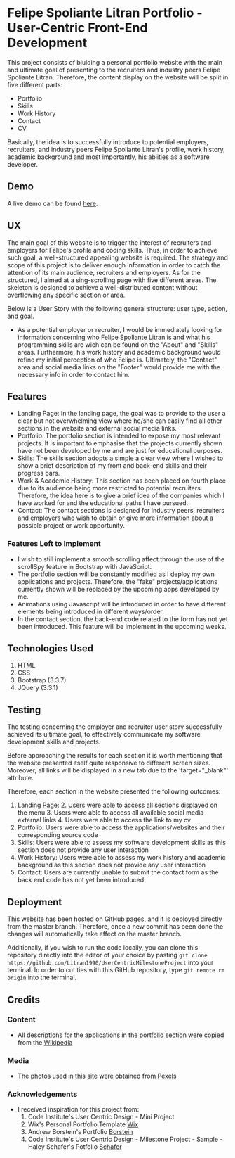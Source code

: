 # Felipe Spoliante Litran Portfolio - User-Centric Front-End Development

This project consists of biulding a personal portfolio website with the main and ultimate goal of presenting to the recruiters and industry peers Felipe Spoliante Litran.
Therefore, the content display on the website will be split in five different parts:
- Portfolio
- Skills
- Work History
- Contact
- CV

Basically, the idea is to successfully introduce to potential employers, recruiters, and industry peers Felipe Spoliante Litran's profile, work history, academic background and most importantly, his abiities as a software developer.


## Demo

A live demo can be found [here](https://litran1990.github.io/UserCentricMilestoneProject/).


## UX
 
The main goal of this website is to trigger the interest of recruiters and employers for Felipe's profile and coding skills.
Thus, in order to achieve such goal, a well-structured appealing website is required. The strategy and scope of this project is to deliver enough information in order to catch the attention of its main audience, recruiters and employers.
As for the structured, I aimed at a sing-scrolling page with five different areas. The skeleton is designed to achieve a well-distributed content without overflowing any specific section or area.

Below is a User Story with the following general structure: user type, action, and goal.
- As a potential employer or recruiter, I would be immediately looking for information concerning who Felipe Spoliante Litran is and what his programming skills are wich can be found on the "About" and "Skills" areas. Furthermore, his work history and academic background would refine my initial perception of who Felipe is. Ultimately, the "Contact" area and social media links on the "Footer" would provide me with the necessary info in order to contact him.


## Features

- Landing Page: In the landing page, the goal was to provide to the user a clear but not overwhelming view where he/she can easily find all other sections in the website and external social media links.
- Portfolio: The portfolio section is intended to expose my most relevant projects. It is important to emphasise that the projects currently shown have not been developed by me and are just for educational purposes.
- Skills: The skills section adopts a simple a clear view where I wished to show a brief description of my front and back-end skills and their progress bars.
- Work & Academic History: This section has been placed on fourth place due to its audience being more restricted to potential recruiters. Therefore, the idea here is to give a brief idea of the companies which I have worked for and the educational paths I have pursued.
- Contact: The contact sections is designed for industry peers, recruiters and employers who wish to obtain or give more information about a possible project or work opportunity.
 

### Features Left to Implement
- I wish to still implement a smooth scrolling affect through the use of the scrollSpy feature in Bootstrap with JavaScript.
- The portfolio section will be constantly modified as I deploy my own applications and projects. Therefore, the "fake" projects/applications currently shown will be replaced by the upcoming apps developed by me.
- Animations using Javascript will be introduced in order to have different elements being introduced in different ways/order.
- In the contact section, the back-end code related to the form has not yet been introduced. This feature will be implement in the upcoming weeks.


## Technologies Used

1. HTML
2. CSS
3. Bootstrap (3.3.7)
4. JQuery (3.3.1)


## Testing

The testing concerning the employer and recruiter user story successfully achieved its ultimate goal, to effectively communicate my software development skills and projects.

Before approaching the results for each section it is worth mentioning that the website presented itself quite responsive to different screen sizes. Moreover, all links will be displayed in a new tab due to the 'target="_blank"' attribute.

Therefore, each section in the website presented the following outcomes:

1. Landing Page:
    2. Users were able to access all sections displayed on the menu
    3. Users were able to access all available social media external links
    4. Users were able to access the link to my cv
2. Portfolio: Users were able to access the applications/websites and their corresponding source code
3. Skills: Users were able to assess my software development skills as this section does not provide any user interaction
4. Work History: Users were able to assess my work history and academic background as this section does not provide any user interaction
5. Contact: Users are currently unable to submit the contact form as the back end code has not yet been introduced


## Deployment

This website has been hosted on GitHub pages, and it is deployed directly from the master branch. Therefore, once a new commit has been done the changes will automatically take effect on the master branch. 

Additionally, if you wish to run the code locally, you can clone this repository directly into the editor of your choice by pasting `git clone https://github.com/Litran1990/UserCentricMilestoneProject` into your terminal. In order to cut ties with this GitHub repository, type `git remote rm origin` into the terminal.


## Credits

### Content
- All descriptions for the applications in the portfolio section were copied from the [Wikipedia](https://en.wikipedia.org)

### Media
- The photos used in this site were obtained from [Pexels](https://www.pexels.com/)

### Acknowledgements

- I received inspiration for this project from:
    1. Code Institute's User Centric Design - Mini Project
    2. Wix's Personal Portfolio Template [Wix](https://www.wix.com/website-template/view/html/1887?siteId=5d2a8f2b-b726-45f6-9db1-92596eccc9d2&metaSiteId=28a077e8-599e-452b-959b-5946202e015b&originUrl=https%3A%2F%2Fwww.wix.com%2Fwebsite%2Ftemplates%2Fhtml%2Fportfolio-cv%2Fpersonal)
    3. Andrew Borstein's Portfolio [Borstein](https://andrewborstein.com/)
    4. Code Institute's User Centric Design - Milestone Project - Sample - Haley Schafer's Potfolio [Schafer](https://code-institute-solutions.github.io/StudentExampleProjectGradeFive/)